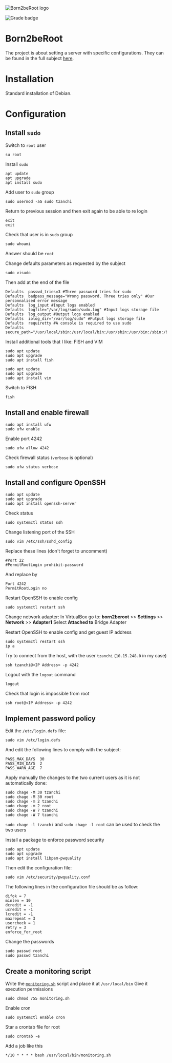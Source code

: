 ![Born2beRoot logo](.media/Born2beRoot.png)

![Grade badge](https://img.shields.io/badge/100_%2F_100-004d40?label=final%20grade&labelColor=151515&logo=data:image/svg%2bxml;base64,PHN2ZyB4bWxucz0iaHR0cDovL3d3dy53My5vcmcvMjAwMC9zdmciIGhlaWdodD0iMjRweCIgdmlld0JveD0iMCAwIDI0IDI0IiB3aWR0aD0iMjRweCIgZmlsbD0iI0ZGRkZGRiI+PHBhdGggZD0iTTAgMGgyNHYyNEgweiIgZmlsbD0ibm9uZSIvPjxwYXRoIGQ9Ik0xMiAxNy4yN0wxOC4xOCAyMWwtMS42NC03LjAzTDIyIDkuMjRsLTcuMTktLjYxTDEyIDIgOS4xOSA4LjYzIDIgOS4yNGw1LjQ2IDQuNzNMNS44MiAyMXoiLz48L3N2Zz4=) 

# Born2beRoot

The project is about setting a server with specific configurations. 
They can be found in the full subject [here](.media/en.subject.pdf).

# Installation

Standard installation of Debian.

# Configuration

## Install `sudo`

Switch to `root` user
```
su root
```
Install `sudo`
```
apt update
apt upgrade
apt install sudo
```
Add user to `sudo` group
```
sudo usermod -aG sudo tzanchi
```
Return to previous session and then exit again to be able to re login
```
exit
exit
```
Check that user is in `sudo` group
```
sudo whoami
```
Answer should be `root`

Change defaults parameters as requested by the subject
```
sudo visudo
```
Then add at the end of the file
```
Defaults  passwd_tries=3 #Three password tries for sudo
Defaults  badpass_message="Wrong password. Three tries only" #Our personnalised error message
Defaults  log_input #Input logs enabled
Defaults  logfile="/var/log/sudo/sudo.log" #Input logs storage file
Defaults  log_output #Output logs enabled
Defaults  iolog_dir="/var/log/sudo" #Putput logs storage file
Defaults  requiretty #A console is required to use sudo
Defaults  secure_path="/usr/local/sbin:/usr/local/bin:/usr/sbin:/usr/bin:/sbin:/bin:/snap/bin"
```

Install additional tools that I like: FISH and VIM
```
sudo apt update
sudo apt upgrade
sudo apt install fish

sudo apt update
sudo apt upgrade
sudo apt install vim
```
Switch to FISH
```
fish
```

## Install and enable firewall
```
sudo apt install ufw
sudo ufw enable
```
Enable port 4242
```
sudo ufw allow 4242
```
Check firewall status (`verbose` is optional)
```
sudo ufw status verbose
```

## Install and configure OpenSSH
```
sudo apt update
sudo apt upgrade
sudo apt install openssh-server
```
Check status 
```
sudo systemctl status ssh
```
Change listening port of the SSH
```
sudo vim /etc/ssh/sshd_config
```
Replace these lines (don't forget to uncomment)
```
#Port 22
#PermitRootLogin prohibit-password
```
And replace by
```
Port 4242
PermitRootLogin no
```
Restart OpenSSH to enable config
```
sudo systemctl restart ssh
```
Change network adapter:
In VirtualBox go to:
**born2beroot** >> **Settings** >> **Network** >> **Adapter1**
Select **Attached to** Bridge Adapter

Restart OpenSSH to enable config and get guest IP address
```
sudo systemctl restart ssh
ip a
```

Try to connect from the host, with the user `tzanchi` (`10.15.248.0` in my case)
```
ssh tzanchi@<IP Address> -p 4242
```
Logout with the `logout` command
```
logout
```
Check that login is impossible from root 
```
ssh root@<IP Address> -p 4242
```

## Implement password policy
Edit the `/etc/login.defs` file:
```
sudo vim /etc/login.defs
```
And edit the following lines to comply with the subject:
```
PASS_MAX_DAYS  30
PASS_MIN_DAYS  2
PASS_WARN_AGE  7
```
Apply manually the changes to the two current users as it is not automatically done:
```
sudo chage -M 30 tzanchi
sudo chage -M 30 root
sudo chage -m 2 tzanchi
sudo chage -m 2 root
sudo chage -W 7 tzanchi
sudo chage -W 7 tzanchi
```
`sudo chage -l tzanchi` and `sudo chage -l root` can be used to check the two users

Install a package to enforce password security 
```
sudo apt update
sudo apt upgrade
sudo apt install libpam-pwquality
```
Then edit the configuration file:
```
sudo vim /etc/security/pwquality.conf
```
The following lines in the configuration file should be as follow:
```
difok = 7
minlen = 10
dcredit = -1
ucredit = -1
lcredit = -1
maxrepeat = 3
usercheck = 1
retry = 3
enforce_for_root
```
Change the passwords
```
sudo passwd root
sudo passwd tzanchi
```

## Create a monitoring script
Write the [`monitoring.sh`](https://github.com/theozanchi/42_Berlin_Born2beRoot/blob/main/monitoring.sh) script and place it at `/usr/local/bin`
Give it execution permissions
```
sudo chmod 755 monitoring.sh
```
Enable cron
```
sudo systemctl enable cron
```
Star a crontab file for root
```
sudo crontab -e
```
Add a job like this
```
*/10 * * * * bash /usr/local/bin/monitoring.sh
```
